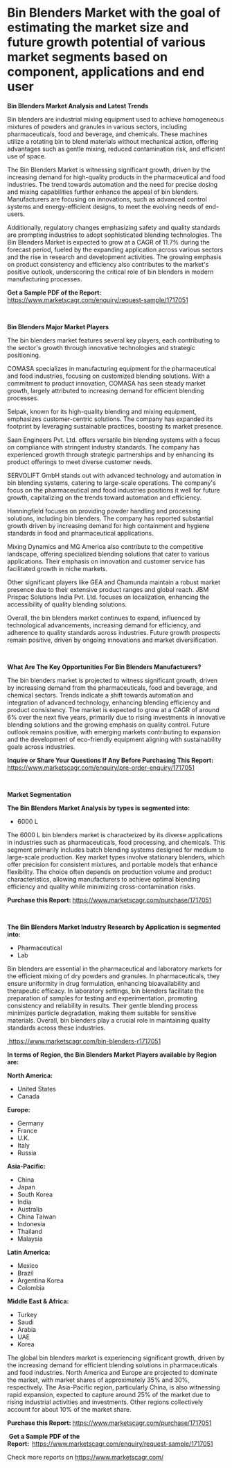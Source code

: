 <p><h1>Bin Blenders Market with the goal of estimating the market size and future growth potential of various market segments based on component, applications and end user</h1></p><p><strong>Bin Blenders Market Analysis and Latest Trends</strong></p>
<p><p>Bin blenders are industrial mixing equipment used to achieve homogeneous mixtures of powders and granules in various sectors, including pharmaceuticals, food and beverage, and chemicals. These machines utilize a rotating bin to blend materials without mechanical action, offering advantages such as gentle mixing, reduced contamination risk, and efficient use of space.</p><p>The Bin Blenders Market is witnessing significant growth, driven by the increasing demand for high-quality products in the pharmaceutical and food industries. The trend towards automation and the need for precise dosing and mixing capabilities further enhance the appeal of bin blenders. Manufacturers are focusing on innovations, such as advanced control systems and energy-efficient designs, to meet the evolving needs of end-users.</p><p>Additionally, regulatory changes emphasizing safety and quality standards are prompting industries to adopt sophisticated blending technologies. The Bin Blenders Market is expected to grow at a CAGR of 11.7% during the forecast period, fueled by the expanding application across various sectors and the rise in research and development activities. The growing emphasis on product consistency and efficiency also contributes to the market's positive outlook, underscoring the critical role of bin blenders in modern manufacturing processes.</p></p>
<p><strong>Get a Sample PDF of the Report:&nbsp;</strong> <a href="https://www.marketscagr.com/enquiry/request-sample/1717051?utm_campaign=1869&utm_medium=2&utm_source=Github&utm_content=ia&utm_term=28122024&utm_id=bin-blenders">https://www.marketscagr.com/enquiry/request-sample/1717051</a></p>
<p>&nbsp;</p>
<p><strong>Bin Blenders Major Market Players</strong></p>
<p><p>The bin blenders market features several key players, each contributing to the sector's growth through innovative technologies and strategic positioning. </p><p>COMASA specializes in manufacturing equipment for the pharmaceutical and food industries, focusing on customized blending solutions. With a commitment to product innovation, COMASA has seen steady market growth, largely attributed to increasing demand for efficient blending processes.</p><p>Selpak, known for its high-quality blending and mixing equipment, emphasizes customer-centric solutions. The company has expanded its footprint by leveraging sustainable practices, boosting its market presence.</p><p>Saan Engineers Pvt. Ltd. offers versatile bin blending systems with a focus on compliance with stringent industry standards. The company has experienced growth through strategic partnerships and by enhancing its product offerings to meet diverse customer needs.</p><p>SERVOLIFT GmbH stands out with advanced technology and automation in bin blending systems, catering to large-scale operations. The company's focus on the pharmaceutical and food industries positions it well for future growth, capitalizing on the trends toward automation and efficiency.</p><p>Hanningfield focuses on providing powder handling and processing solutions, including bin blenders. The company has reported substantial growth driven by increasing demand for high containment and hygiene standards in food and pharmaceutical applications.</p><p>Mixing Dynamics and MG America also contribute to the competitive landscape, offering specialized blending solutions that cater to various applications. Their emphasis on innovation and customer service has facilitated growth in niche markets.</p><p>Other significant players like GEA and Chamunda maintain a robust market presence due to their extensive product ranges and global reach. JBM Prispac Solutions India Pvt. Ltd. focuses on localization, enhancing the accessibility of quality blending solutions.</p><p>Overall, the bin blenders market continues to expand, influenced by technological advancements, increasing demand for efficiency, and adherence to quality standards across industries. Future growth prospects remain positive, driven by ongoing innovations and market diversification.</p></p>
<p>&nbsp;</p>
<p><strong>What Are The Key Opportunities For Bin Blenders Manufacturers?</strong></p>
<p><p>The bin blenders market is projected to witness significant growth, driven by increasing demand from the pharmaceuticals, food and beverage, and chemical sectors. Trends indicate a shift towards automation and integration of advanced technology, enhancing blending efficiency and product consistency. The market is expected to grow at a CAGR of around 6% over the next five years, primarily due to rising investments in innovative blending solutions and the growing emphasis on quality control. Future outlook remains positive, with emerging markets contributing to expansion and the development of eco-friendly equipment aligning with sustainability goals across industries.</p></p>
<p><strong>Inquire or Share Your Questions If Any Before Purchasing This Report:</strong> <a href="https://www.marketscagr.com/enquiry/pre-order-enquiry/1717051?utm_campaign=1869&utm_medium=2&utm_source=Github&utm_content=ia&utm_term=28122024&utm_id=bin-blenders">https://www.marketscagr.com/enquiry/pre-order-enquiry/1717051</a></p>
<p>&nbsp;</p>
<p><strong>Market Segmentation</strong></p>
<p><strong>The Bin Blenders Market Analysis by types is segmented into:</strong></p>
<p><ul><li>6000 L</li></ul></p>
<p><p>The 6000 L bin blenders market is characterized by its diverse applications in industries such as pharmaceuticals, food processing, and chemicals. This segment primarily includes batch blending systems designed for medium to large-scale production. Key market types involve stationary blenders, which offer precision for consistent mixtures, and portable models that enhance flexibility. The choice often depends on production volume and product characteristics, allowing manufacturers to achieve optimal blending efficiency and quality while minimizing cross-contamination risks.</p></p>
<p><strong>Purchase this Report:&nbsp;</strong><a href="https://www.marketscagr.com/purchase/1717051?utm_campaign=1869&utm_medium=2&utm_source=Github&utm_content=ia&utm_term=28122024&utm_id=bin-blenders">https://www.marketscagr.com/purchase/1717051</a></p>
<p>&nbsp;</p>
<p><strong>The Bin Blenders Market Industry Research by Application is segmented into:</strong></p>
<p><ul><li>Pharmaceutical</li><li>Lab</li></ul></p>
<p><p>Bin blenders are essential in the pharmaceutical and laboratory markets for the efficient mixing of dry powders and granules. In pharmaceuticals, they ensure uniformity in drug formulation, enhancing bioavailability and therapeutic efficacy. In laboratory settings, bin blenders facilitate the preparation of samples for testing and experimentation, promoting consistency and reliability in results. Their gentle blending process minimizes particle degradation, making them suitable for sensitive materials. Overall, bin blenders play a crucial role in maintaining quality standards across these industries.</p></p>
<p><a href="https://www.marketscagr.com/bin-blenders-r1717051?utm_campaign=1869&utm_medium=2&utm_source=Github&utm_content=ia&utm_term=28122024&utm_id=bin-blenders">&nbsp;https://www.marketscagr.com/bin-blenders-r1717051</a></p>
<p><strong>In terms of Region, the Bin Blenders Market Players available by Region are:</strong></p>
<p>
    <p> <strong> North America: </strong>
        <ul>
            <li>United States</li>
            <li>Canada</li>
        </ul>
        </p> 
    <p> <strong> Europe: </strong>
        <ul>
            <li>Germany</li>
            <li>France</li>
            <li>U.K.</li>
            <li>Italy</li>
            <li>Russia</li>
        </ul>
        </p> 
    <p> <strong> Asia-Pacific: </strong>
        <ul>
            <li>China</li>
            <li>Japan</li>
            <li>South Korea</li>
            <li>India</li>
            <li>Australia</li>
            <li>China Taiwan</li>
            <li>Indonesia</li>
            <li>Thailand</li>
            <li>Malaysia</li>
        </ul>
        </p> 
    <p> <strong> Latin America: </strong>
        <ul>
            <li>Mexico</li>
            <li>Brazil</li>
            <li>Argentina Korea</li>
            <li>Colombia</li>
        </ul>
        </p> 
    <p> <strong> Middle East & Africa: </strong>
        <ul>
            <li>Turkey</li>
            <li>Saudi</li>
            <li>Arabia</li>
            <li>UAE</li>
            <li>Korea</li>
        </ul>
    </p>
    </p>
<p><p>The global bin blenders market is experiencing significant growth, driven by the increasing demand for efficient blending solutions in pharmaceuticals and food industries. North America and Europe are projected to dominate the market, with market shares of approximately 35% and 30%, respectively. The Asia-Pacific region, particularly China, is also witnessing rapid expansion, expected to capture around 25% of the market due to rising industrial activities and investments. Other regions collectively account for about 10% of the market share.</p></p>
<p><strong>Purchase this Report: </strong><a href="https://www.marketscagr.com/purchase/1717051?utm_campaign=1869&utm_medium=2&utm_source=Github&utm_content=ia&utm_term=28122024&utm_id=bin-blenders">https://www.marketscagr.com/purchase/1717051</a></p>
<p>&nbsp;<strong>Get a Sample PDF of the Report:&nbsp;&nbsp;</strong><a href="https://www.marketscagr.com/enquiry/request-sample/1717051?utm_campaign=1869&utm_medium=2&utm_source=Github&utm_content=ia&utm_term=28122024&utm_id=bin-blenders">https://www.marketscagr.com/enquiry/request-sample/1717051</a></p>
<p><strong></strong></p>
<p>Check more reports on <a href="https://www.marketscagr.com/?utm_campaign=1869&utm_medium=2&utm_source=Github&utm_content=ia&utm_term=28122024&utm_id=bin-blenders">https://www.marketscagr.com/</a></p>